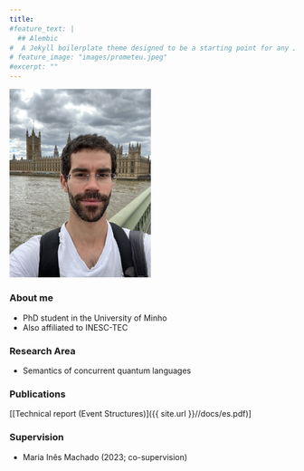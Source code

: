```yaml
---
title: 
#feature_text: |
  ## Alembic
#  A Jekyll boilerplate theme designed to be a starting point for any Jekyll website
# feature_image: "images/prometeu.jpeg"
#excerpt: ""
---
```


<img src="images/1.jpg" width="250">


### About me
* PhD student in the University of Minho
* Also affiliated to INESC-TEC

### Research Area
* Semantics of concurrent quantum languages


### Publications
[[Technical report (Event Structures)]({{ site.url }}//docs/es.pdf)]

### Supervision
* Maria Inês Machado (2023; co-supervision)


